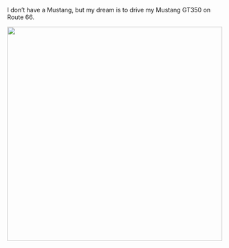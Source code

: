 I don’t have a Mustang, but my dream is to drive my Mustang GT350 on Route 66.
<p align="left">
<img src="https://gitee.com/MustangYM/we-chat-extension-source/raw/master/Pictures/mustang1965.jpg" width="500px"/>
</p>
